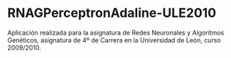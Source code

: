 RNAGPerceptronAdaline-ULE2010
=============================

Aplicación realizada para la asignatura de Redes Neuronales y Algoritmos Genéticos, asignatura de 4º de Carrera en la Universidad de León, curso 2009/2010.
